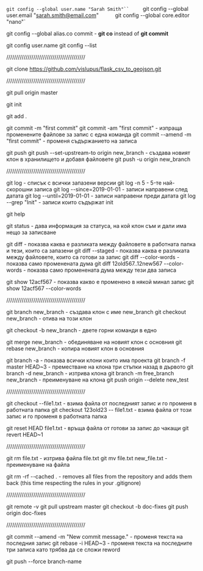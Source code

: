 
`git config --global user.name "Sarah Smith"``    
`git config --global user.email "sarah.smith@email.com"`     
`git config --global core.editor "nano"`

git config --global alias.co commit - **git co** instead of **git commit**

git config user.name
git config --list

/////////////////////////////////////////

git clone https://github.com/vislupus/flask_csv_to_geojson.git

/////////////////////////////////////////

git pull origin master

git init

git add .

git commit -m "first commit"
git commit -am "first commit" - изпраща променените файлове за запис с една команда
git commit --amend -m "first commit" - променя съдържанието на записа

git push
git push --set-upstream-to origin new_branch - създава новият клон в хранилището и добавя файловете
git push -u origin new_branch

/////////////////////////////////////////

git log - списък с всички запазени версии
git log -n 5 - 5-те най-скорошни записа
git log --since=2019-01-01 - записи направени след датата
git log --until=2019-01-01 - записи направени преди датата
git log --grep "Init" - записи които съдържат init

git help

git status - дава информация за статуса, на кой клон съм и дали има нещо за записване

git diff - показва каква е разликата между файловете в работната папка и тези, които са запазени
git diff --staged - показва каква е разликата между файловете, които са готови за запис
git diff --color-words - показва само променената дума
git diff 12old567..12new567 --color-words - показва само променената дума между тези два записа

git show 12acf567 - показва какво е променено в някой минал запис
git show 12acf567 --color-words

/////////////////////////////////////////

git branch new_branch - създава клон с име new_branch
git checkout new_branch - отива на този клон

git checkout -b new_branch - двете горни команди в едно

git merge new_branch - обединяване на новият клон с основния
git rebase new_branch - копира новият клон в основния

git branch -a - показва всички клони които има проекта
git branch -f master HEAD~3 - преместване на клона три стъпки назад в дървото
git branch -d new_branch - изтрива клона
git branch -m free_branch new_branch - преименуване на клона
git push origin --delete new_test

/////////////////////////////////////////

git checkout --file1.txt - взима файла от последният запис и го променя в работната папка
git checkout 123old23 -- file1.txt - взима файла от този запис и го променя в работната папка

git reset HEAD file1.txt - връща файла от готови за запис до чакащи
git revert HEAD~1

/////////////////////////////////////////

git rm file.txt - изтрива файла file.txt
git mv file.txt new_file.txt - преименуване на файла

git rm -rf --cached . - removes all files from the repository and adds them back (this time respecting the rules in your .gitignore)

/////////////////////////////////////////

git remote -v
git pull upstream master
git checkout -b doc-fixes
git push origin doc-fixes

/////////////////////////////////////////

git commit --amend -m "New commit message." - променя текста на последния запис
git rebase -i HEAD~3 - променя текста на последните три записа като трябва да се сложи reword

git push --force branch-name
